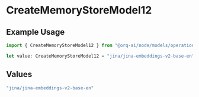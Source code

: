 # CreateMemoryStoreModel12

## Example Usage

```typescript
import { CreateMemoryStoreModel12 } from "@orq-ai/node/models/operations";

let value: CreateMemoryStoreModel12 = "jina/jina-embeddings-v2-base-en";
```

## Values

```typescript
"jina/jina-embeddings-v2-base-en"
```